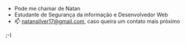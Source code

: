 - Pode me chamar de Natan 
- Estudante de Segurança da informação e Desenvolvedor Web
- 📫 natansilver17@gmail.com, caso queira um contato mais próximo 

;-)
